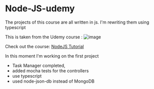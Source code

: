 # Node-JS-udemy

The projects of this course are all written in js.
I'm rewriting them using typescript 

This is taken from the Udemy course : 
![image](https://user-images.githubusercontent.com/75813215/223437353-60a0d126-3d5b-40b2-bf7f-66a247ee0ed4.png)

Check out the course: 
[NodeJS Tutorial](https://www.udemy.com/course/nodejs-tutorial-and-projects-course/)

In this moment I'm working on the first project

- Task Manager 
 completed,
 - added mocha tests for the controllers
 - use typescript
 - used node-json-db instead of MongoDB


